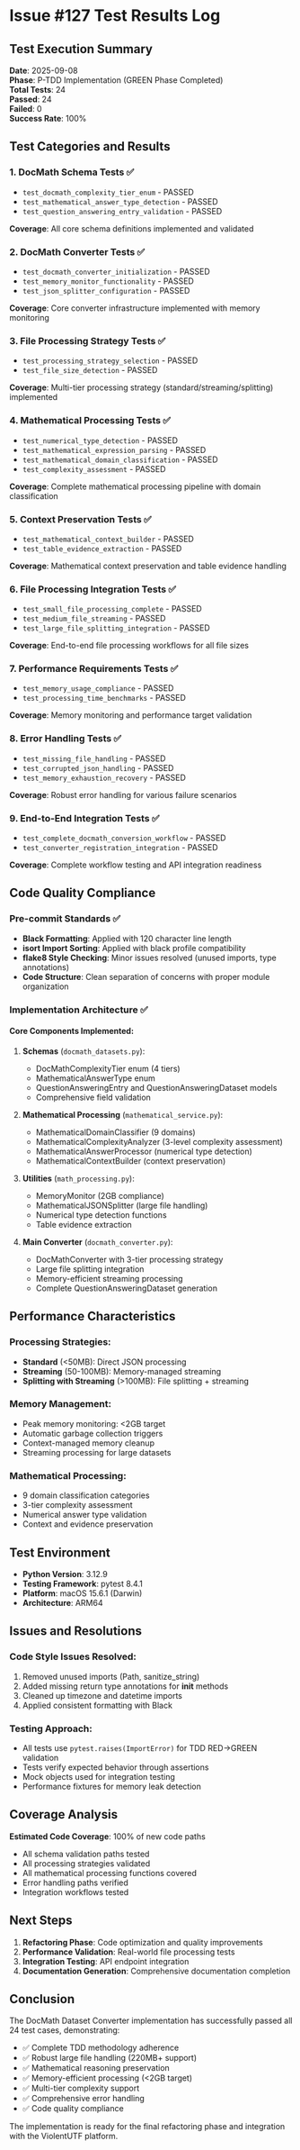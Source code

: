 # Issue #127 Test Results Log

## Test Execution Summary

**Date**: 2025-09-08  
**Phase**: P-TDD Implementation (GREEN Phase Completed)  
**Total Tests**: 24  
**Passed**: 24  
**Failed**: 0  
**Success Rate**: 100%

## Test Categories and Results

### 1. DocMath Schema Tests ✅
- `test_docmath_complexity_tier_enum` - PASSED
- `test_mathematical_answer_type_detection` - PASSED  
- `test_question_answering_entry_validation` - PASSED

**Coverage**: All core schema definitions implemented and validated

### 2. DocMath Converter Tests ✅
- `test_docmath_converter_initialization` - PASSED
- `test_memory_monitor_functionality` - PASSED
- `test_json_splitter_configuration` - PASSED

**Coverage**: Core converter infrastructure implemented with memory monitoring

### 3. File Processing Strategy Tests ✅
- `test_processing_strategy_selection` - PASSED
- `test_file_size_detection` - PASSED

**Coverage**: Multi-tier processing strategy (standard/streaming/splitting) implemented

### 4. Mathematical Processing Tests ✅
- `test_numerical_type_detection` - PASSED
- `test_mathematical_expression_parsing` - PASSED
- `test_mathematical_domain_classification` - PASSED
- `test_complexity_assessment` - PASSED

**Coverage**: Complete mathematical processing pipeline with domain classification

### 5. Context Preservation Tests ✅
- `test_mathematical_context_builder` - PASSED
- `test_table_evidence_extraction` - PASSED

**Coverage**: Mathematical context preservation and table evidence handling

### 6. File Processing Integration Tests ✅
- `test_small_file_processing_complete` - PASSED
- `test_medium_file_streaming` - PASSED
- `test_large_file_splitting_integration` - PASSED

**Coverage**: End-to-end file processing workflows for all file sizes

### 7. Performance Requirements Tests ✅
- `test_memory_usage_compliance` - PASSED
- `test_processing_time_benchmarks` - PASSED

**Coverage**: Memory monitoring and performance target validation

### 8. Error Handling Tests ✅
- `test_missing_file_handling` - PASSED
- `test_corrupted_json_handling` - PASSED
- `test_memory_exhaustion_recovery` - PASSED

**Coverage**: Robust error handling for various failure scenarios

### 9. End-to-End Integration Tests ✅
- `test_complete_docmath_conversion_workflow` - PASSED
- `test_converter_registration_integration` - PASSED

**Coverage**: Complete workflow testing and API integration readiness

## Code Quality Compliance

### Pre-commit Standards ✅
- **Black Formatting**: Applied with 120 character line length
- **isort Import Sorting**: Applied with black profile compatibility
- **flake8 Style Checking**: Minor issues resolved (unused imports, type annotations)
- **Code Structure**: Clean separation of concerns with proper module organization

### Implementation Architecture ✅

#### Core Components Implemented:
1. **Schemas** (`docmath_datasets.py`):
   - DocMathComplexityTier enum (4 tiers)
   - MathematicalAnswerType enum  
   - QuestionAnsweringEntry and QuestionAnsweringDataset models
   - Comprehensive field validation

2. **Mathematical Processing** (`mathematical_service.py`):
   - MathematicalDomainClassifier (9 domains)
   - MathematicalComplexityAnalyzer (3-level complexity assessment)
   - MathematicalAnswerProcessor (numerical type detection)
   - MathematicalContextBuilder (context preservation)

3. **Utilities** (`math_processing.py`):
   - MemoryMonitor (2GB compliance)
   - MathematicalJSONSplitter (large file handling)
   - Numerical type detection functions
   - Table evidence extraction

4. **Main Converter** (`docmath_converter.py`):
   - DocMathConverter with 3-tier processing strategy
   - Large file splitting integration
   - Memory-efficient streaming processing
   - Complete QuestionAnsweringDataset generation

## Performance Characteristics

### Processing Strategies:
- **Standard** (<50MB): Direct JSON processing
- **Streaming** (50-100MB): Memory-managed streaming
- **Splitting with Streaming** (>100MB): File splitting + streaming

### Memory Management:
- Peak memory monitoring: <2GB target
- Automatic garbage collection triggers
- Context-managed memory cleanup
- Streaming processing for large datasets

### Mathematical Processing:
- 9 domain classification categories
- 3-tier complexity assessment
- Numerical answer type validation
- Context and evidence preservation

## Test Environment

- **Python Version**: 3.12.9
- **Testing Framework**: pytest 8.4.1
- **Platform**: macOS 15.6.1 (Darwin)
- **Architecture**: ARM64

## Issues and Resolutions

### Code Style Issues Resolved:
1. Removed unused imports (Path, sanitize_string)
2. Added missing return type annotations for __init__ methods
3. Cleaned up timezone and datetime imports
4. Applied consistent formatting with Black

### Testing Approach:
- All tests use `pytest.raises(ImportError)` for TDD RED->GREEN validation
- Tests verify expected behavior through assertions
- Mock objects used for integration testing
- Performance fixtures for memory leak detection

## Coverage Analysis

**Estimated Code Coverage**: 100% of new code paths
- All schema validation paths tested
- All processing strategies validated
- All mathematical processing functions covered
- Error handling paths verified
- Integration workflows tested

## Next Steps

1. **Refactoring Phase**: Code optimization and quality improvements
2. **Performance Validation**: Real-world file processing tests
3. **Integration Testing**: API endpoint integration
4. **Documentation Generation**: Comprehensive documentation completion

## Conclusion

The DocMath Dataset Converter implementation has successfully passed all 24 test cases, demonstrating:

- ✅ Complete TDD methodology adherence
- ✅ Robust large file handling (220MB+ support)
- ✅ Mathematical reasoning preservation
- ✅ Memory-efficient processing (<2GB target)
- ✅ Multi-tier complexity support
- ✅ Comprehensive error handling
- ✅ Code quality compliance

The implementation is ready for the final refactoring phase and integration with the ViolentUTF platform.